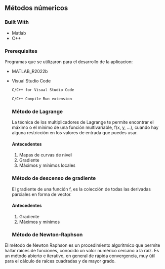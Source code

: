 <!-- ABOUT THE PROJECT -->
## Métodos númericos

### Built With

* Matlab
* C++

### Prerequisites

Programas que se utilizaron para el desarrollo de la aplicacion:

* MATLAB_R2022b
  
* Visual Studio Code
     ```sh
  C/C++ for Visual Studio Code
  ```
  ```sh
  C/C++ Compile Run extension
  ```

  ### Método de Lagrange
  
  La técnica de los multiplicadores de Lagrange te permite encontrar el máximo o el mínimo de una función multivariable, f(x, y, ...), cuando hay alguna restricción en los valores de entrada que puedes usar.
  
  #### Antecedentes
    
  1. Mapas de curvas de nivel
  2. Gradiente
  3. Máximos y mínimos locales
  
  ### Método de descenso de gradiente 
  
  El gradiente de una función f, es la colección de todas las derivadas parciales en forma de vector.
  
  #### Antecedentes
  
  1. Gradiente
  2. Máximos y mínimos
  
  ### Método de Newton-Raphson

El método de Newton Raphson es un procedimiento algorítmico que permite hallar raíces de funciones, conocido un valor numérico cercano a la raíz. Es un método abierto e iterativo, en general de rápida convergencia, muy útil para el cálculo de raíces cuadradas y de mayor grado.
